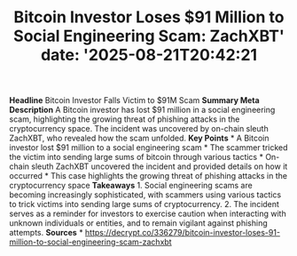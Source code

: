 ﻿---
title: "Bitcoin Investor Loses $91 Million to Social Engineering Scam: ZachXBT'
date: '2025-08-21T20:42:21"
category: "Markets"
summary: ""
slug: "bitcoin investor loses 91 million to social engineering scam"
source_urls:
  - "https://decrypt.co/336279/bitcoin-investor-loses-91-million-to-social-engineering-scam-zachxbt"
seo:
  title: "Bitcoin Investor Loses $91 Million to Social Engineering Scam: ZachXBT | Hash n Hedge'
  description: '"
  keywords: ["news", "markets", "brief"]
---
**Headline** Bitcoin Investor Falls Victim to $91M Scam  **Summary Meta Description** A Bitcoin investor has lost $91 million in a social engineering scam, highlighting the growing threat of phishing attacks in the cryptocurrency space. The incident was uncovered by on-chain sleuth ZachXBT, who revealed how the scam unfolded.  **Key Points**  * A Bitcoin investor lost $91 million to a social engineering scam * The scammer tricked the victim into sending large sums of bitcoin through various tactics * On-chain sleuth ZachXBT uncovered the incident and provided details on how it occurred * This case highlights the growing threat of phishing attacks in the cryptocurrency space  **Takeaways**  1. Social engineering scams are becoming increasingly sophisticated, with scammers using various tactics to trick victims into sending large sums of cryptocurrency. 2. The incident serves as a reminder for investors to exercise caution when interacting with unknown individuals or entities, and to remain vigilant against phishing attempts.  **Sources** * https://decrypt.co/336279/bitcoin-investor-loses-91-million-to-social-engineering-scam-zachxbt 
